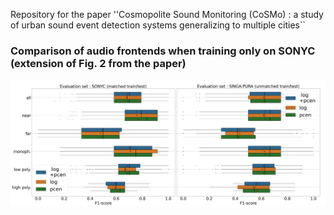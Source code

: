 Repository for the paper ''Cosmopolite Sound Monitoring (CoSMo) : a study of urban sound event detection systems generalizing to multiple cities``



### Comparison of audio frontends when training only on SONYC (extension of Fig. 2 from the paper)
![Alt text](experiments/figures/logpcenf1_merged.png?raw=True)